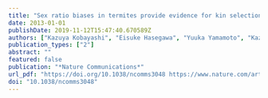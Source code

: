 ```yaml
---
title: "Sex ratio biases in termites provide evidence for kin selection"
date: 2013-01-01
publishDate: 2019-11-12T15:47:40.670589Z
authors: ["Kazuya Kobayashi", "Eisuke Hasegawa", "Yuuka Yamamoto", "Kazutaka Kawatsu", "Edward L. Vargo", "Jin Yoshimura", "Kenji Matsuura"]
publication_types: ["2"]
abstract: ""
featured: false
publication: "*Nature Communications*"
url_pdf: "https://doi.org/10.1038/ncomms3048 https://www.nature.com/articles/ncomms3048.pdf"
doi: "10.1038/ncomms3048"
---
```


